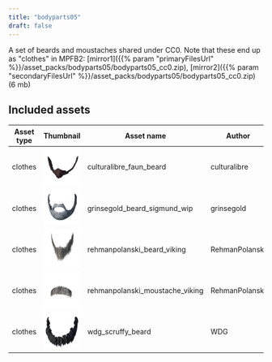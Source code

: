 ```yaml
---
title: "bodyparts05"
draft: false
---
```


A set of beards and moustaches shared under CC0. Note that these end up as "clothes" in MPFB2: [mirror1]({{% param "primaryFilesUrl" %}}/asset_packs/bodyparts05/bodyparts05_cc0.zip), [mirror2]({{% param "secondaryFilesUrl" %}}/asset_packs/bodyparts05/bodyparts05_cc0.zip) (6 mb)


## Included assets

| Asset type | Thumbnail | Asset name | Author | Source | License |
| ---------- | --------- | ---------- | ------ | ------ | ------- |
| clothes | ![culturalibre_faun_beard.png](culturalibre_faun_beard.png) | culturalibre_faun_beard | culturalibre | [asset repo](http://www.makehumancommunity.org/node/2356) | CC0 |
| clothes | ![grinsegold_beard_sigmund_wip.png](grinsegold_beard_sigmund_wip.png) | grinsegold_beard_sigmund_wip | grinsegold | [asset repo](http://www.makehumancommunity.org/node/877) | CC0 |
| clothes | ![rehmanpolanski_beard_viking.png](rehmanpolanski_beard_viking.png) | rehmanpolanski_beard_viking | RehmanPolanski | [asset repo](http://www.makehumancommunity.org/node/2614) | CC0 |
| clothes | ![rehmanpolanski_moustache_viking.png](rehmanpolanski_moustache_viking.png) | rehmanpolanski_moustache_viking | RehmanPolanski | [asset repo](http://www.makehumancommunity.org/node/2615) | CC0 |
| clothes | ![wdg_scruffy_beard.png](wdg_scruffy_beard.png) | wdg_scruffy_beard | WDG | [asset repo](http://www.makehumancommunity.org/node/1769) | CC0 |

